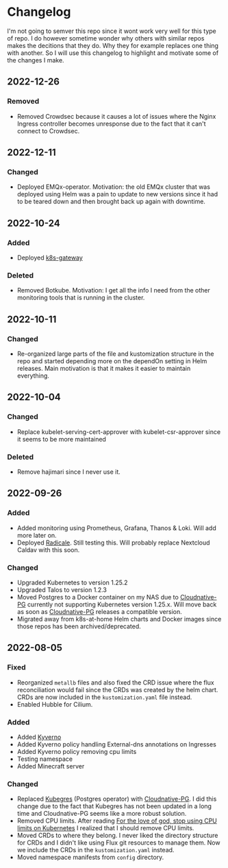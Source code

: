 # Changelog

I'm not going to semver this repo since it wont work very well for this type of repo. I do however sometime wonder why others with similar repos makes the decitions that they do. Why they for example replaces one thing with another.
So I will use this changelog to highlight and motivate some of the changes I make.

## 2022-12-26

### Removed

- Removed Crowdsec because it causes a lot of issues where the Nginx Ingress controller becomes unresponse due to the fact that it can't connect to Crowdsec.

## 2022-12-11

### Changed

- Deployed EMQx-operator. Motivation: the old EMQx cluster that was deployed using Helm was a pain to update to new versions since it had to be teared down and then brought back up again with downtime.

## 2022-10-24

### Added

- Deployed [k8s-gateway](https://github.com/ori-edge/k8s_gateway)

### Deleted

- Removed Botkube. Motivation: I get all the info I need from the other monitoring tools that is running in the cluster.

## 2022-10-11

### Changed

- Re-organized large parts of the file and kustomization structure in the repo and started depending more on the dependOn setting in Helm releases. Main motivation is that it makes it easier to maintain everything.

## 2022-10-04

### Changed

- Replace kubelet-serving-cert-approver with kubelet-csr-approver since it seems to be more maintained

### Deleted

- Remove hajimari since I never use it.

## 2022-09-26

### Added

- Added monitoring using Prometheus, Grafana, Thanos & Loki. Will add more later on.
- Deployed [Radicale](https://radicale.org). Still testing this. Will probably replace Nextcloud Caldav with this soon.

### Changed

- Upgraded Kubernetes to version 1.25.2
- Upgraded Talos to version 1.2.3
- Moved Postgres to a Docker container on my NAS due to [Cloudnative-PG](https://cloudnative-pg.io/) currently not supporting Kubernetes version 1.25.x.
  Will move back as soon as [Cloudnative-PG](https://cloudnative-pg.io/) releases a compatible version.
- Migrated away from k8s-at-home Helm charts and Docker images since those repos has been archived/deprecated.

## 2022-08-05

### Fixed

- Reorganized `metallb` files and also fixed the CRD issue where the flux reconciliation would fail since the CRDs was created by the helm chart.
  CRDs are now included in the `kustomization.yaml` file instead.
- Enabled Hubble for Cilium.

### Added

- Added [Kyverno](https://kyverno.io/)
- Added Kyverno policy handling External-dns annotations on Ingresses
- Added Kyverno policy removing cpu limits
- Testing namespace
- Added Minecraft server

### Changed

- Replaced [Kubegres](https://www.kubegres.io/) (Postgres operator) with [Cloudnative-PG](https://cloudnative-pg.io/).
  I did this change due to the fact that Kubegres has not been updated in a long time and Cloudnative-PG seems like a more robust solution.
- Removed CPU limits. After reading [For the love of god, stop using CPU limits on Kubernetes](https://home.robusta.dev/blog/stop-using-cpu-limits/)
  I realized that I should remove CPU limits.
- Moved CRDs to where they belong. I never liked the directory structure for CRDs and I didn't like using Flux git resources to manage them.
  Now we include the CRDs in the `kustomization.yaml` instead.
- Moved namespace manifests from `config` directory.
